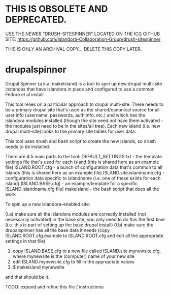 THIS IS OBSOLETE AND DEPRECATED.
=============

USE THE NEWER "DRUSH-SITESPINNER" LOCATED ON THE ICG GITHUB SITE:
https://github.com/Islandora-Collaboration-Group/drush-sitespinner

THIS IS ONLY AN ARCHIVAL COPY... DELETE THIS COPY LATER.

drupalspinner
=============

Drupal Spinner (a.k.a. makeisland) is a tool to spin up new drupal
multi-site instances that have islandora in place and configured to
use a common Fedora et al install.

This tool relies on a particular approach to drupal
multi-site. There needs to be a primary drupal site that's used as the
shared/canonical source for all user info (username, passwords, auth
info, etc.) and which has the islandora modules installed (though the
site need not have them activated - the modules just need to be in the
sites/all tree). Each new island (i.e. new drupal multi-site) looks to
the primary site tables for user data.

This tool uses drush and bash script to create the new islands, so
drush needs to be installed.

There are 4.5 main parts to the tool:
      DEFAULT_SETTINGS.txt - the template settings file that's used for each island (this is shared here as an example file)
      ISLAND.ROOT.cfg - a bunch of configuration data that's common to all islands (this is shared here as an example file)
      ISLAND.site.islandname.cfg - configuration data specific to islandname (i.e. one of these exists for each island)
      (ISLAND.BASE.cfg) - an example/template for a specific ISLAND.islandname.cfg file)
      makeisland - the bash script that does all the work

To spin up a new islandora-enabled site:

0.a) make sure all the islandora modules are correctly installed (not necessarily activated) in the base site; you only need to do this the first time (i.e. this is part of setting up the base drupal install)
0.b) make sure the drupalspinner has all the base data it needs (copy ISLAND.ROOT.cfg.example to ISLAND.ROOT.cfg and edit all the appropriate settings in that file)

1) copy ISLAND.BASE.cfg to a new file called ISLAND.site.mynewsite.cfg, where mynewsite is the (computer) name of your new site
2) edit ISLAND.mynewsite.cfg to fill in the appropriate values
3) $ makeisland mynewsite

and that should be it.

TODO: expand and refine this file / instructions


